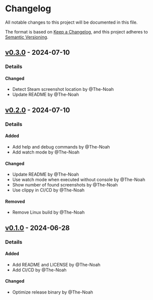 # Changelog

All notable changes to this project will be documented in this file.

The format is based on [Keep a Changelog](https://keepachangelog.com/en/1.0.0/),
and this project adheres to [Semantic Versioning](https://semver.org/spec/v2.0.0.html).

## [v0.3.0](https://github.com/The-Noah/steam-screenshot-organizer/releases/tag/v0.3.0) - 2024-07-10

### Details

#### Changed

- Detect Steam screenshot location by @The-Noah
- Update README by @The-Noah

## [v0.2.0](https://github.com/The-Noah/steam-screenshot-organizer/releases/tag/v0.2.0) - 2024-07-10

### Details

#### Added

- Add help and debug commands by @The-Noah
- Add watch mode by @The-Noah

#### Changed

- Update README by @The-Noah
- Use watch mode when executed without console by @The-Noah
- Show number of found screenshots by @The-Noah
- Use clippy in CI/CD by @The-Noah

#### Removed

- Remove Linux build by @The-Noah

## [v0.1.0](https://github.com/The-Noah/steam-screenshot-organizer/releases/tag/v0.1.0) - 2024-06-28

### Details

#### Added

- Add README and LICENSE by @The-Noah
- Add CI/CD by @The-Noah

#### Changed

- Optimize release binary by @The-Noah

[0.2.0]: https://github.com/The-Noah/steam-screenshot-organizer/compare/v0.1.0..v0.2.0

<!-- generated by git-cliff -->
